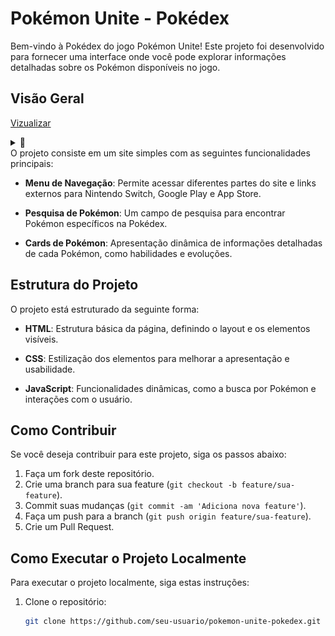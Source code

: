 # Pokémon Unite - Pokédex

Bem-vindo à Pokédex do jogo Pokémon Unite! Este projeto foi desenvolvido para fornecer uma interface onde você pode explorar informações detalhadas sobre os Pokémon disponíveis no jogo.

## Visão Geral

 [Vizualizar](https://pokedex-zeta-six-10.vercel.app/)
<details>
  <summary>📸</summary>
  
  ![Screen](screenshotPokemon.PNG)

</details>
O projeto consiste em um site simples com as seguintes funcionalidades principais:

- **Menu de Navegação**: Permite acessar diferentes partes do site e links externos para Nintendo Switch, Google Play e App Store.
  
- **Pesquisa de Pokémon**: Um campo de pesquisa para encontrar Pokémon específicos na Pokédex.
  
- **Cards de Pokémon**: Apresentação dinâmica de informações detalhadas de cada Pokémon, como habilidades e evoluções.

## Estrutura do Projeto

O projeto está estruturado da seguinte forma:

- **HTML**: Estrutura básica da página, definindo o layout e os elementos visíveis.
  
- **CSS**: Estilização dos elementos para melhorar a apresentação e usabilidade.
  
- **JavaScript**: Funcionalidades dinâmicas, como a busca por Pokémon e interações com o usuário.

## Como Contribuir

Se você deseja contribuir para este projeto, siga os passos abaixo:

1. Faça um fork deste repositório.
2. Crie uma branch para sua feature (`git checkout -b feature/sua-feature`).
3. Commit suas mudanças (`git commit -am 'Adiciona nova feature'`).
4. Faça um push para a branch (`git push origin feature/sua-feature`).
5. Crie um Pull Request.

## Como Executar o Projeto Localmente

Para executar o projeto localmente, siga estas instruções:

1. Clone o repositório:

   ```bash
   git clone https://github.com/seu-usuario/pokemon-unite-pokedex.git
